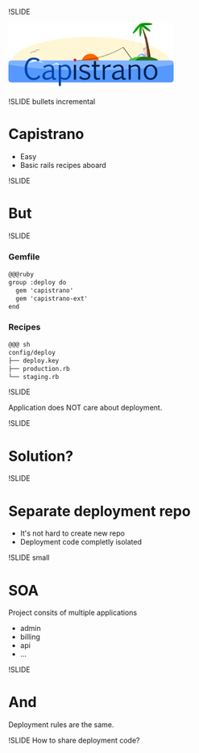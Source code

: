 !SLIDE

![Capistrano logo](../images/capistrano.png)


!SLIDE bullets incremental

# Capistrano

* Easy
* Basic rails recipes aboard

!SLIDE
# But

!SLIDE

### Gemfile

    @@@ruby
    group :deploy do
      gem 'capistrano'
      gem 'capistrano-ext'
    end

### Recipes

    @@@ sh
    config/deploy
    ├── deploy.key
    ├── production.rb
    └── staging.rb

!SLIDE

Application does NOT care about deployment.


!SLIDE

# Solution?

!SLIDE

# Separate deployment repo

* It's not hard to create new repo
* Deployment code completly isolated

!SLIDE small

# SOA

Project consits of multiple applications

* admin
* billing
* api
* ...

!SLIDE
# And

Deployment rules are the same.

!SLIDE
How to share deployment code?
